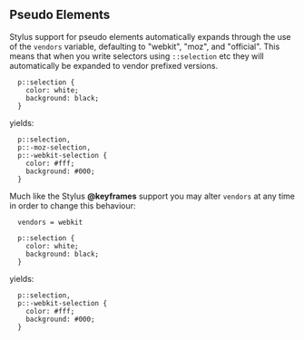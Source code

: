
## Pseudo Elements

  Stylus support for pseudo elements automatically expands
  through the use of the `vendors` variable, defaulting to "webkit",
  "moz", and "official". This means that when you write selectors using
  `::selection` etc they will automatically be expanded to vendor prefixed
  versions.

      p::selection {
        color: white;
        background: black;
      }

  yields:
  
      p::selection,
      p::-moz-selection,
      p::-webkit-selection {
        color: #fff;
        background: #000;
      }
    

  Much like the Stylus __@keyframes__ support you may alter `vendors` at any
  time in order to change this behaviour:

      vendors = webkit

      p::selection {
        color: white;
        background: black;
      }

  yields:
  
      p::selection,
      p::-webkit-selection {
        color: #fff;
        background: #000;
      }
      